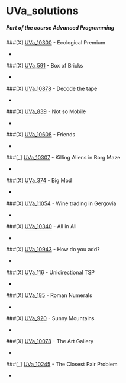 # UVa_solutions
##### Part of the course Advanced Programming

###[X] [UVa_10300](https://uva.onlinejudge.org/external/103/10300.pdf) - Ecological Premium

-

###[X] [UVa_591](https://uva.onlinejudge.org/external/5/591.pdf) - Box of Bricks

-

###[X] [UVa_10878](https://uva.onlinejudge.org/external/108/10878.pdf) - Decode the tape

-

###[X] [UVa_839](https://uva.onlinejudge.org/external/8/839.pdf) - Not so Mobile

-

###[X] [UVa_10608](https://uva.onlinejudge.org/external/106/10608.pdf) - Friends

-

###[_] [UVa_10307](https://uva.onlinejudge.org/external/103/10307.pdf) - Killing Aliens in Borg Maze

-

###[X] [UVa_374](https://uva.onlinejudge.org/external/3/374.pdf) - Big Mod

-

###[X] [UVa_11054](https://uva.onlinejudge.org/external/110/11054.pdf) - Wine trading in Gergovia

-

###[X] [UVa_10340](https://uva.onlinejudge.org/external/103/10340.pdf) - All in All

-

###[X] [UVa_10943](https://uva.onlinejudge.org/external/109/10943.pdf) - How do you add?

-

###[X] [UVa_116](https://uva.onlinejudge.org/external/1/116.pdf) - Unidirectional TSP

-

###[X] [UVa_185](https://uva.onlinejudge.org/external/1/185.pdf) - Roman Numerals

-

###[X] [UVa_920](https://uva.onlinejudge.org/external/9/920.pdf) - Sunny Mountains

-

###[X] [UVa_10078](https://uva.onlinejudge.org/external/100/10078.pdf) - The Art Gallery

-

###[_] [UVa_10245](https://uva.onlinejudge.org/external/102/10245.pdf) - The Closest Pair Problem

-




